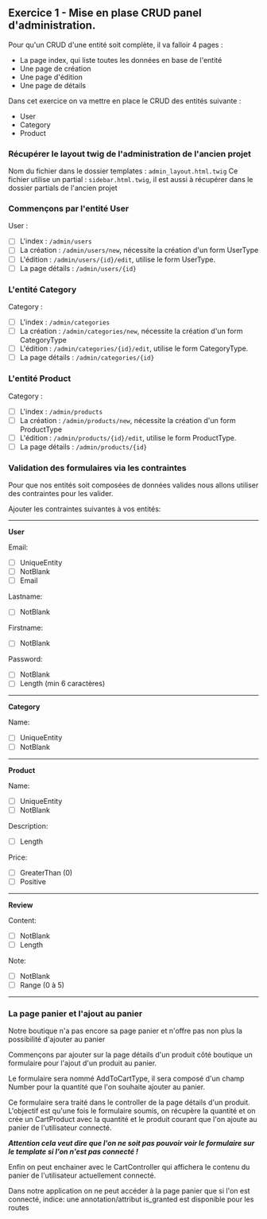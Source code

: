 ## Exercice 1 - Mise en plase CRUD panel d'administration.

Pour qu'un CRUD d'une entité soit complète, il va falloir 4 pages :
- La page index, qui liste toutes les données en base de l'entité
- Une page de création
- Une page d'édition
- Une page de détails

Dans cet exercice on va mettre en place le CRUD des entités suivante :
- User
- Category
- Product

### Récupérer le layout twig de l'administration de l'ancien projet

Nom du fichier dans le dossier templates : `admin_layout.html.twig`
Ce fichier utilise un partial : `sidebar.html.twig`, il est aussi à récupérer dans le dossier partials de l'ancien projet

### Commençons par l'entité User
User :
- [ ] L'index : `/admin/users`
- [ ] La création : `/admin/users/new`, nécessite la création d'un form UserType
- [ ] L'édition : `/admin/users/{id}/edit`, utilise le form UserType.
- [ ] La page détails : `/admin/users/{id}`

### L'entité Category
Category :
- [ ] L'index : `/admin/categories`
- [ ] La création : `/admin/categories/new`, nécessite la création d'un form CategoryType
- [ ] L'édition : `/admin/categories/{id}/edit`, utilise le form CategoryType.
- [ ] La page détails : `/admin/categories/{id}` 

### L'entité Product
Category :
- [ ] L'index : `/admin/products`
- [ ] La création : `/admin/products/new`, nécessite la création d'un form ProductType
- [ ] L'édition : `/admin/products/{id}/edit`, utilise le form ProductType.
- [ ] La page détails : `/admin/products/{id}`

### Validation des formulaires via les contraintes

Pour que nos entités soit composées de données valides nous allons utiliser des contraintes pour les valider.

Ajouter les contraintes suivantes à vos entités:

___
**User**

Email:
- [ ] UniqueEntity
- [ ] NotBlank
- [ ] Email

Lastname:
- [ ] NotBlank

Firstname:
- [ ] NotBlank

Password:
- [ ] NotBlank
- [ ] Length (min 6 caractères)
___
**Category**

Name:
- [ ] UniqueEntity
- [ ] NotBlank
___
**Product**

Name:
- [ ] UniqueEntity
- [ ] NotBlank

Description:
- [ ] Length

Price:
- [ ] GreaterThan (0)
- [ ] Positive
___
**Review**

Content:
- [ ] NotBlank
- [ ] Length

Note:
- [ ] NotBlank
- [ ] Range (0 à 5)
___

### La page panier et l'ajout au panier

Notre boutique n'a pas encore sa page panier et n'offre pas non plus la possibilité d'ajouter au panier

Commençons par ajouter sur la page détails d'un produit côté boutique un formulaire pour l'ajout d'un produit au panier.

Le formulaire sera nommé AddToCartType, il sera composé d'un champ Number pour la quantité que l'on souhaite ajouter au panier.

Ce formulaire sera traité dans le controller de la page détails d'un produit. L'objectif est qu'une fois le formulaire soumis, on récupère la quantité et on crée un CartProduct avec la quantité et le produit courant que l'on ajoute au panier de l'utilisateur connecté.

***Attention cela veut dire que l'on ne soit pas pouvoir voir le formulaire sur le template si l'on n'est pas connecté !***

Enfin on peut enchainer avec le CartController qui affichera le contenu du panier de l'utilisateur actuellement connecté.

Dans notre application on ne peut accéder à la page panier que si l'on est connecté, indice: une annotation/attribut is_granted est disponible pour les routes


